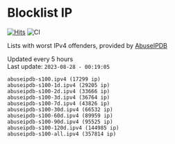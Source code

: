 # Blocklist IP

[![Hits](https://hits.seeyoufarm.com/api/count/incr/badge.svg?url=https%3A%2F%2Fgithub.com%2Fborestad%2Fblocklist-ip%2F&count_bg=%2379C83D&title_bg=%23555555&icon=&icon_color=%23E7E7E7&title=hits&edge_flat=false)](https://hits.seeyoufarm.com)  ![CI](https://img.shields.io/github/workflow/status/borestad/blocklist-ip/CI?style=flat-square)

Lists with worst IPv4 offenders, provided by [AbuseIPDB](https://www.abuseipdb.com/)

<!-- FOOTER-PLACEHOLDER -->
Updated every 5 hours<br>
Last update: `2023-08-28 - 00:19:05`
```
abuseipdb-s100.ipv4 (17299 ip)
abuseipdb-s100-1d.ipv4 (29205 ip)
abuseipdb-s100-2d.ipv4 (33666 ip)
abuseipdb-s100-3d.ipv4 (36764 ip)
abuseipdb-s100-7d.ipv4 (43826 ip)
abuseipdb-s100-30d.ipv4 (66532 ip)
abuseipdb-s100-60d.ipv4 (89959 ip)
abuseipdb-s100-90d.ipv4 (95525 ip)
abuseipdb-s100-120d.ipv4 (144985 ip)
abuseipdb-s100-all.ipv4 (357814 ip)
```
